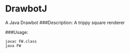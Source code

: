 # DrawbotJ
A Java Drawbot
###Description:
A trippy square renderer

###Usage:
```
javac FW.class
java FW
```
